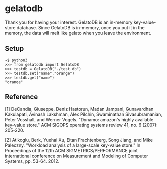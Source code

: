 # gelatodb

Thank you for having your interest.
GelatoDB is an in-memory key-value-store database.
Since GelatoDB is in-memory, once you put it in the memory, the data will melt like gelato when you leave the environment.

## Setup
```
~$ python3
>>> from gelatodb import GelatoDB
>>> testdb = GelatoDB("./test.db")
>>> testdb.set("name","orange")
>>> testdb.get("name")
"orange"
```

## Reference
[1] DeCandia, Giuseppe, Deniz Hastorun, Madan Jampani, Gunavardhan Kakulapati, Avinash Lakshman, Alex Pilchin, Swaminathan Sivasubramanian, Peter Vosshall, and Werner Vogels. "Dynamo: amazon's highly available key-value store." ACM SIGOPS operating systems review 41, no. 6 (2007): 205-220.

[2] Atikoglu, Berk, Yuehai Xu, Eitan Frachtenberg, Song Jiang, and Mike Paleczny. "Workload analysis of a large-scale key-value store." In Proceedings of the 12th ACM SIGMETRICS/PERFORMANCE joint international conference on Measurement and Modeling of Computer Systems, pp. 53-64. 2012.
